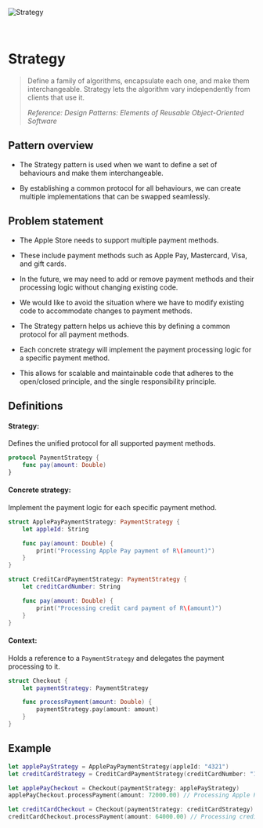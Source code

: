 ![Strategy](https://github.com/user-attachments/assets/94c6b446-531f-4942-87bc-e3c17fe0392b)

<br />

# Strategy

> Define a family of algorithms, encapsulate each one, and make them interchangeable. Strategy lets the algorithm vary independently from clients that use it.
>
> _Reference: Design Patterns: Elements of Reusable Object-Oriented Software_

## Pattern overview

- The Strategy pattern is used when we want to define a set of behaviours and make them interchangeable.

-	By establishing a common protocol for all behaviours, we can create multiple implementations that can be swapped seamlessly.

## Problem statement

- The Apple Store needs to support multiple payment methods.

- These include payment methods such as Apple Pay, Mastercard, Visa, and gift cards.

- In the future, we may need to add or remove payment methods and their processing logic without changing existing code.

- We would like to avoid the situation where we have to modify existing code to accommodate changes to payment methods.

- The Strategy pattern helps us achieve this by defining a common protocol for all payment methods.

- Each concrete strategy will implement the payment processing logic for a specific payment method.

- This allows for scalable and maintainable code that adheres to the open/closed principle, and the single responsibility principle.

## Definitions

#### Strategy:

Defines the unified protocol for all supported payment methods.

```swift
protocol PaymentStrategy {
    func pay(amount: Double)
}
```

#### Concrete strategy:

Implement the payment logic for each specific payment method.

```swift
struct ApplePayPaymentStrategy: PaymentStrategy {
    let appleId: String

    func pay(amount: Double) {
        print("Processing Apple Pay payment of R\(amount)")
    }
}

struct CreditCardPaymentStrategy: PaymentStrategy {
    let creditCardNumber: String

    func pay(amount: Double) {
        print("Processing credit card payment of R\(amount)")
    }
}
```

#### Context:

Holds a reference to a `PaymentStrategy` and delegates the payment processing to it.

```swift
struct Checkout {
    let paymentStrategy: PaymentStrategy

    func processPayment(amount: Double) {
        paymentStrategy.pay(amount: amount)
    }
}
```

## Example

```swift
let applePayStrategy = ApplePayPaymentStrategy(appleId: "4321")
let creditCardStrategy = CreditCardPaymentStrategy(creditCardNumber: "1234567890")

let applePayCheckout = Checkout(paymentStrategy: applePayStrategy)
applePayCheckout.processPayment(amount: 72000.00) // Processing Apple Pay payment of R72000.00

let creditCardCheckout = Checkout(paymentStrategy: creditCardStrategy)
creditCardCheckout.processPayment(amount: 64000.00) // Processing credit card payment of R64000.00
```
